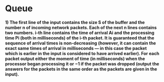 # Queue

#### 1) The first line of the input contains the size S of the buffer and the number n of incoming network packets. Each of the next n lines contains two numbers. i-th line contains the time of arrival Ai and the processing time Pi (both in milliseconds) of the i-th packet. It is guaranteed that the sequence of arrival times is non-decreasing (however, it can contain the exact same times of arrival in milliseconds — in this case the packet which is earlier in the input is considered to have arrived earlier). For each packet output either the moment of time (in milliseconds) when the processor began processing it or −1 if the packet was dropped (output the answers for the packets in the same order as the packets are given in the input).


